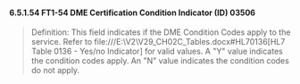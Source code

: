 #### 6.5.1.54 FT1-54 DME Certification Condition Indicator (ID) 03506

> Definition: This field indicates if the DME Condition Codes apply to the service. Refer to file:///E:\V2\V29_CH02C_Tables.docx#HL70136[HL7 Table 0136 - Yes/no Indicator] for valid values. A "Y" value indicates the condition codes apply. An "N" value indicates the condition codes do not apply.
